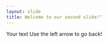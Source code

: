 ```yaml
--- 
layout: slide
title: Welcome to our second slide!"
---
```

Your text
Use the left arrow to go back!
